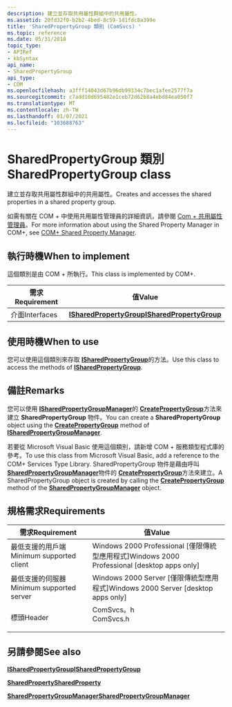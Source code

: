 ```yaml
---
description: 建立並存取共用屬性群組中的共用屬性。
ms.assetid: 20fd32f0-b2b2-4bed-8c59-1d1fdc8a399e
title: 'SharedPropertyGroup 類別 (ComSvcs) '
ms.topic: reference
ms.date: 05/31/2018
topic_type:
- APIRef
- kbSyntax
api_name:
- SharedPropertyGroup
api_type:
- COM
ms.openlocfilehash: a3fff14043d67b96db99334c7bec1afee2577f7a
ms.sourcegitcommit: c7add10d695482e1ceb72d62b8a4ebd84ea050f7
ms.translationtype: MT
ms.contentlocale: zh-TW
ms.lasthandoff: 01/07/2021
ms.locfileid: "103688763"
---
```

# <a name="sharedpropertygroup-class"></a><span data-ttu-id="921da-103">SharedPropertyGroup 類別</span><span class="sxs-lookup"><span data-stu-id="921da-103">SharedPropertyGroup class</span></span>

<span data-ttu-id="921da-104">建立並存取共用屬性群組中的共用屬性。</span><span class="sxs-lookup"><span data-stu-id="921da-104">Creates and accesses the shared properties in a shared property group.</span></span>

<span data-ttu-id="921da-105">如需有關在 COM + 中使用共用屬性管理員的詳細資訊，請參閱 [Com + 共用屬性管理員](com--shared-property-manager.md)。</span><span class="sxs-lookup"><span data-stu-id="921da-105">For more information about using the Shared Property Manager in COM+, see [COM+ Shared Property Manager](com--shared-property-manager.md).</span></span>

## <a name="when-to-implement"></a><span data-ttu-id="921da-106">執行時機</span><span class="sxs-lookup"><span data-stu-id="921da-106">When to implement</span></span>

<span data-ttu-id="921da-107">這個類別是由 COM + 所執行。</span><span class="sxs-lookup"><span data-stu-id="921da-107">This class is implemented by COM+.</span></span>



| <span data-ttu-id="921da-108">需求</span><span class="sxs-lookup"><span data-stu-id="921da-108">Requirement</span></span> | <span data-ttu-id="921da-109">值</span><span class="sxs-lookup"><span data-stu-id="921da-109">Value</span></span> |
|------------|------------------------------------------------------|
| <span data-ttu-id="921da-110">介面</span><span class="sxs-lookup"><span data-stu-id="921da-110">Interfaces</span></span> | [<span data-ttu-id="921da-111">**ISharedPropertyGroup**</span><span class="sxs-lookup"><span data-stu-id="921da-111">**ISharedPropertyGroup**</span></span>](/windows/desktop/api/ComSvcs/nn-comsvcs-isharedpropertygroup) |



 

## <a name="when-to-use"></a><span data-ttu-id="921da-112">使用時機</span><span class="sxs-lookup"><span data-stu-id="921da-112">When to use</span></span>

<span data-ttu-id="921da-113">您可以使用這個類別來存取 [**ISharedPropertyGroup**](/windows/desktop/api/ComSvcs/nn-comsvcs-isharedpropertygroup)的方法。</span><span class="sxs-lookup"><span data-stu-id="921da-113">Use this class to access the methods of [**ISharedPropertyGroup**](/windows/desktop/api/ComSvcs/nn-comsvcs-isharedpropertygroup).</span></span>

## <a name="remarks"></a><span data-ttu-id="921da-114">備註</span><span class="sxs-lookup"><span data-stu-id="921da-114">Remarks</span></span>

<span data-ttu-id="921da-115">您可以使用 [**ISharedPropertyGroupManager**](/windows/desktop/api/ComSvcs/nn-comsvcs-isharedpropertygroupmanager)的 [**CreatePropertyGroup**](/windows/desktop/api/ComSvcs/nf-comsvcs-isharedpropertygroupmanager-createpropertygroup)方法來建立 **SharedPropertyGroup** 物件。</span><span class="sxs-lookup"><span data-stu-id="921da-115">You can create a **SharedPropertyGroup** object using the [**CreatePropertyGroup**](/windows/desktop/api/ComSvcs/nf-comsvcs-isharedpropertygroupmanager-createpropertygroup) method of [**ISharedPropertyGroupManager**](/windows/desktop/api/ComSvcs/nn-comsvcs-isharedpropertygroupmanager).</span></span>

<span data-ttu-id="921da-116">若要從 Microsoft Visual Basic 使用這個類別，請新增 COM + 服務類型程式庫的參考。</span><span class="sxs-lookup"><span data-stu-id="921da-116">To use this class from Microsoft Visual Basic, add a reference to the COM+ Services Type Library.</span></span> <span data-ttu-id="921da-117">SharedPropertyGroup 物件是藉由呼叫 [**SharedPropertyGroupManager**](sharedpropertygroupmanager.md)物件的 [**CreatePropertyGroup**](/windows/desktop/api/ComSvcs/nf-comsvcs-isharedpropertygroupmanager-createpropertygroup)方法來建立。</span><span class="sxs-lookup"><span data-stu-id="921da-117">A SharedPropertyGroup object is created by calling the [**CreatePropertyGroup**](/windows/desktop/api/ComSvcs/nf-comsvcs-isharedpropertygroupmanager-createpropertygroup) method of the [**SharedPropertyGroupManager**](sharedpropertygroupmanager.md) object.</span></span>

## <a name="requirements"></a><span data-ttu-id="921da-118">規格需求</span><span class="sxs-lookup"><span data-stu-id="921da-118">Requirements</span></span>



| <span data-ttu-id="921da-119">需求</span><span class="sxs-lookup"><span data-stu-id="921da-119">Requirement</span></span> | <span data-ttu-id="921da-120">值</span><span class="sxs-lookup"><span data-stu-id="921da-120">Value</span></span> |
|-------------------------------------|--------------------------------------------------------------------------------------|
| <span data-ttu-id="921da-121">最低支援的用戶端</span><span class="sxs-lookup"><span data-stu-id="921da-121">Minimum supported client</span></span><br/> | <span data-ttu-id="921da-122">Windows 2000 Professional \[僅限傳統型應用程式\]</span><span class="sxs-lookup"><span data-stu-id="921da-122">Windows 2000 Professional \[desktop apps only\]</span></span><br/>                           |
| <span data-ttu-id="921da-123">最低支援的伺服器</span><span class="sxs-lookup"><span data-stu-id="921da-123">Minimum supported server</span></span><br/> | <span data-ttu-id="921da-124">Windows 2000 Server \[僅限傳統型應用程式\]</span><span class="sxs-lookup"><span data-stu-id="921da-124">Windows 2000 Server \[desktop apps only\]</span></span><br/>                                 |
| <span data-ttu-id="921da-125">標頭</span><span class="sxs-lookup"><span data-stu-id="921da-125">Header</span></span><br/>                   | <dl> <span data-ttu-id="921da-126"><dt>ComSvcs。h</dt></span><span class="sxs-lookup"><span data-stu-id="921da-126"><dt>ComSvcs.h</dt></span></span> </dl> |



## <a name="see-also"></a><span data-ttu-id="921da-127">另請參閱</span><span class="sxs-lookup"><span data-stu-id="921da-127">See also</span></span>

<dl> <dt>

[<span data-ttu-id="921da-128">**ISharedPropertyGroup**</span><span class="sxs-lookup"><span data-stu-id="921da-128">**ISharedPropertyGroup**</span></span>](/windows/desktop/api/ComSvcs/nn-comsvcs-isharedpropertygroup)
</dt> <dt>

[<span data-ttu-id="921da-129">**SharedProperty**</span><span class="sxs-lookup"><span data-stu-id="921da-129">**SharedProperty**</span></span>](sharedproperty.md)
</dt> <dt>

[<span data-ttu-id="921da-130">**SharedPropertyGroupManager**</span><span class="sxs-lookup"><span data-stu-id="921da-130">**SharedPropertyGroupManager**</span></span>](sharedpropertygroupmanager.md)
</dt> </dl>

 

 




